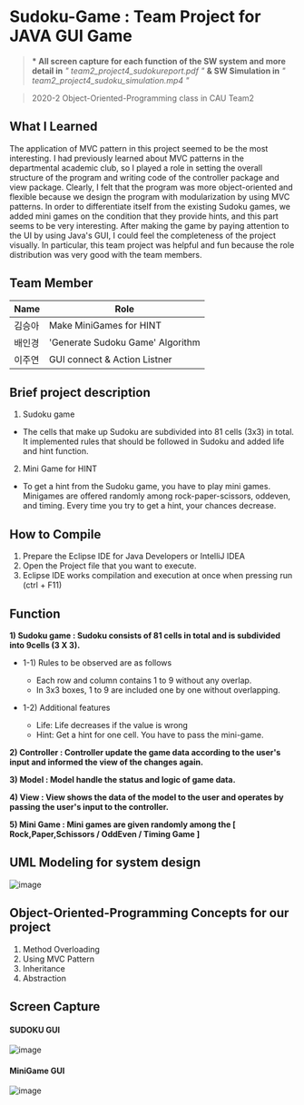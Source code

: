 # Sudoku-Game : Team Project for JAVA GUI Game
>__* All screen capture for each function of the SW system and more detail in__ *" team2_project4_sudokureport.pdf "*
>__& SW Simulation in__ *" team2_project4_sudoku_simulation.mp4 "*


>2020-2 Object-Oriented-Programming class in CAU Team2

## What I Learned
The application of MVC pattern in this project seemed to be the most interesting. I had previously learned about MVC patterns in the departmental academic club, so I played a role in setting the overall structure of the program and writing code of the controller package and view package. Clearly, I felt that the program was more object-oriented and flexible because we design the program with modularization by using MVC patterns.
In order to differentiate itself from the existing Sudoku games, we added mini games on the condition that they provide hints, and this part seems to be very interesting. After making the game by paying attention to the UI by using Java's GUI, I could feel the completeness of the project visually. In particular, this team project was helpful and fun because the role distribution was very good with the team members.

## Team Member
|Name|Role|
|---|---|
|김승아|Make MiniGames for HINT|
|배인경|'Generate Sudoku Game' Algorithm|
|이주연|GUI connect & Action Listner|

## Brief project description
1) Sudoku game
- The cells that make up Sudoku are subdivided into 81 cells (3x3) in total. It implemented rules that should be followed in Sudoku and added life and hint function.


2) Mini Game for HINT
- To get a hint from the Sudoku game, you have to play mini games. Minigames are offered randomly among rock-paper-scissors, oddeven, and timing. Every time you try to get a hint, your chances decrease.

## How to Compile
1. Prepare the Eclipse IDE for Java Developers or IntelliJ IDEA
2. Open the Project file that you want to execute.
3. Eclipse IDE works compilation and execution at once when pressing run (ctrl + F11)


## Function
__1) Sudoku game : Sudoku consists of 81 cells in total and is subdivided into 9cells (3 X 3).__
* 1-1) Rules to be observed are as follows
  - Each row and column contains 1 to 9 without any overlap. 
  - In 3x3 boxes, 1 to 9 are included one by one without overlapping.

* 1-2) Additional features
  - Life: Life decreases if the value is wrong
  - Hint: Get a hint for one cell. You have to pass the mini-game.

__2) Controller : Controller update the game data according to the user's input and informed the view of the changes again.__

__3) Model : Model handle the status and logic of game data.__

__4) View : View shows the data of the model to the user and operates by passing the user's input to the controller.__

__5) Mini Game : Mini games are given randomly among the [ Rock,Paper,Schissors / OddEven / Timing Game ]__



## UML Modeling for system design
![image](https://user-images.githubusercontent.com/65646971/104201588-43c3b580-546d-11eb-9c5c-2bb30fa9d487.png)


## Object-Oriented-Programming Concepts for our project
1) Method Overloading
2) Using MVC Pattern
3) Inheritance
4) Abstraction


## Screen Capture
#### SUDOKU GUI
![image](https://user-images.githubusercontent.com/65646971/104201844-85ecf700-546d-11eb-8b9a-3857983cf7c1.png)
#### MiniGame GUI
![image](https://user-images.githubusercontent.com/65646971/104201968-a9b03d00-546d-11eb-8df5-56b000475090.png)



